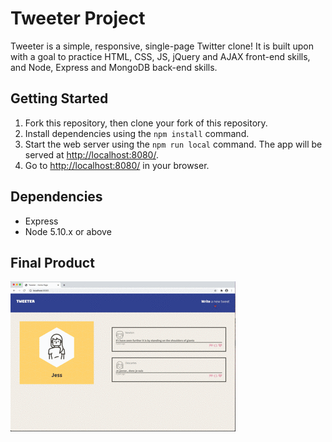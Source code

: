 # Tweeter Project

Tweeter is a simple, responsive, single-page Twitter clone! 
It is built upon with a goal to practice HTML, CSS, JS, jQuery and AJAX front-end skills, and Node, Express and MongoDB back-end skills.


## Getting Started

1. Fork this repository, then clone your fork of this repository.
2. Install dependencies using the `npm install` command.
3. Start the web server using the `npm run local` command. The app will be served at <http://localhost:8080/>.
4. Go to <http://localhost:8080/> in your browser.

## Dependencies

- Express
- Node 5.10.x or above

## Final Product
![public/images/Tweeter.gif](https://github.com/jesssubin/tweeter/blob/master/public/images/Tweeter.gif)